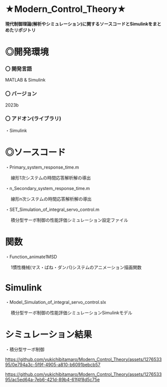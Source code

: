 # ★Modern_Control_Theory★

#### 現代制御理論(解析やシミュレーション)に関するソースコードとSimulinkをまとめたリポジトリ

# ◎開発環境

### 〇 開発言語
 
MATLAB & Simulink

### 〇 バージョン

2023b
 
### 〇 アドオン(ライブラリ)
 
・Simulink


# ◎ソースコード
 
 ・Primary_system_response_time.m
 
 　  線形1次システムの時間応答解析解の導出
   
 ・n_Secondary_system_response_time.m

 　  線形n次システムの時間応答解析解の導出

 ・SET_Simulation_of_integral_servo_control.m

 　  積分型サーボ制御の性能評価シミュレーション設定ファイル

    
# 関数
 
 ・Function_animate1MSD
 
 　  1慣性機械(マス・ばね・ダンパ)システムのアニメーション描画関数
   

# Simulink

 ・Model_Simulation_of_integral_servo_control.slx

 　  積分型サーボ制御の性能評価シミュレーションSimulinkモデル

# シミュレーション結果

 ・積分型サーボ制御
 
https://github.com/yukichibitamaro/Modern_Control_Theory/assets/127653395/0e794a3c-5f9f-4905-a810-b6091bebcb57

https://github.com/yukichibitamaro/Modern_Control_Theory/assets/127653395/ac5ed64a-7eb6-421d-89b4-61f4f8d5c75e

